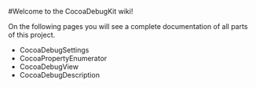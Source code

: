 #Welcome to the CocoaDebugKit wiki!

On the following pages you will see a complete documentation of all parts of this project.

* CocoaDebugSettings
* CocoaPropertyEnumerator
* CocoaDebugView
* CocoaDebugDescription